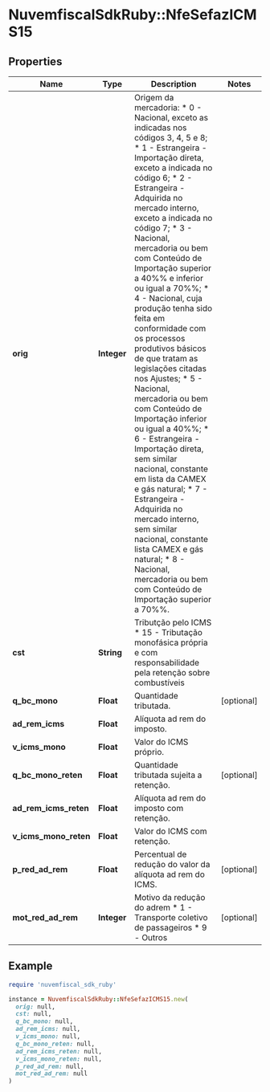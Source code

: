 # NuvemfiscalSdkRuby::NfeSefazICMS15

## Properties

| Name | Type | Description | Notes |
| ---- | ---- | ----------- | ----- |
| **orig** | **Integer** | Origem da mercadoria:  * 0 - Nacional, exceto as indicadas nos códigos 3, 4, 5 e 8;  * 1 - Estrangeira - Importação direta, exceto a indicada no código 6;  * 2 - Estrangeira - Adquirida no mercado interno, exceto a indicada no código 7;  * 3 - Nacional, mercadoria ou bem com Conteúdo de Importação superior a 40%% e inferior ou igual a 70%%;  * 4 - Nacional, cuja produção tenha sido feita em conformidade com os processos produtivos básicos de que tratam as legislações citadas nos Ajustes;  * 5 - Nacional, mercadoria ou bem com Conteúdo de Importação inferior ou igual a 40%%;  * 6 - Estrangeira - Importação direta, sem similar nacional, constante em lista da CAMEX e gás natural;  * 7 - Estrangeira - Adquirida no mercado interno, sem similar nacional, constante lista CAMEX e gás natural;  * 8 - Nacional, mercadoria ou bem com Conteúdo de Importação superior a 70%%. |  |
| **cst** | **String** | Tributção pelo ICMS  * 15 - Tributação monofásica própria e com responsabilidade pela retenção sobre combustíveis |  |
| **q_bc_mono** | **Float** | Quantidade tributada. | [optional] |
| **ad_rem_icms** | **Float** | Alíquota ad rem do imposto. |  |
| **v_icms_mono** | **Float** | Valor do ICMS próprio. |  |
| **q_bc_mono_reten** | **Float** | Quantidade tributada sujeita a retenção. | [optional] |
| **ad_rem_icms_reten** | **Float** | Alíquota ad rem do imposto com retenção. |  |
| **v_icms_mono_reten** | **Float** | Valor do ICMS com retenção. |  |
| **p_red_ad_rem** | **Float** | Percentual de redução do valor da alíquota ad rem do ICMS. | [optional] |
| **mot_red_ad_rem** | **Integer** | Motivo da redução do adrem  * 1 - Transporte coletivo de passageiros  * 9 - Outros | [optional] |

## Example

```ruby
require 'nuvemfiscal_sdk_ruby'

instance = NuvemfiscalSdkRuby::NfeSefazICMS15.new(
  orig: null,
  cst: null,
  q_bc_mono: null,
  ad_rem_icms: null,
  v_icms_mono: null,
  q_bc_mono_reten: null,
  ad_rem_icms_reten: null,
  v_icms_mono_reten: null,
  p_red_ad_rem: null,
  mot_red_ad_rem: null
)
```

